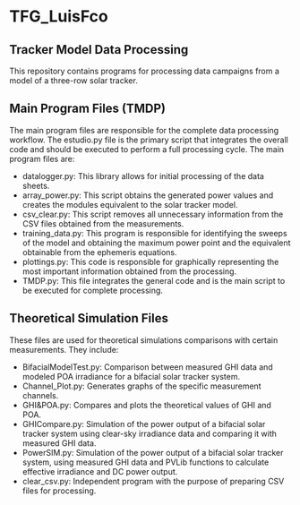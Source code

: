 # TFG_LuisFco

## Tracker Model Data Processing
This repository contains programs for processing data campaigns from a model of a three-row solar tracker.

## Main Program Files (TMDP)
The main program files are responsible for the complete data processing workflow. The estudio.py file is the primary script that integrates the overall code and should be executed to perform a full processing cycle. The main program files are:

- datalogger.py: This library allows for initial processing of the data sheets.
- array_power.py: This script obtains the generated power values and creates the modules equivalent to the solar tracker model.
- csv_clear.py: This script removes all unnecessary information from the CSV files obtained from the measurements.
- training_data.py: This program is responsible for identifying the sweeps of the model and obtaining the maximum power point and the equivalent obtainable from the ephemeris equations.
- plottings.py: This code is responsible for graphically representing the most important information obtained from the processing.
- TMDP.py: This file integrates the general code and is the main script to be executed for complete processing.

## Theoretical Simulation Files
These files are used for theoretical simulations comparisons with certain measurements. They include:

- BifacialModelTest.py: Comparison between measured GHI data and modeled POA irradiance for a bifacial solar tracker system.
- Channel_Plot.py: Generates graphs of the specific measurement channels.
- GHI&POA.py: Compares and plots the theoretical values of GHI and POA.
- GHICompare.py: Simulation of the power output of a bifacial solar tracker system using clear-sky irradiance data and comparing it with measured GHI data.
- PowerSIM.py: Simulation of the power output of a bifacial solar tracker system, using measured GHI data and PVLib functions to calculate effective irradiance and DC power output.
- clear_csv.py: Independent program with the purpose of preparing CSV files for processing.
